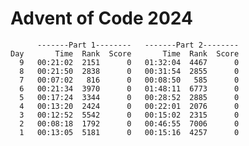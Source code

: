 # Advent of Code 2024

          -------Part 1--------   -------Part 2--------
    Day       Time  Rank  Score       Time  Rank  Score
      9   00:21:02  2151      0   01:32:04  4467      0
      8   00:21:50  2838      0   00:31:54  2855      0
      7   00:07:02   816      0   00:08:50   585      0
      6   00:21:34  3970      0   01:48:11  6773      0
      5   00:17:24  3344      0   00:28:52  2885      0
      4   00:13:20  2424      0   00:22:01  2076      0
      3   00:12:52  5542      0   00:15:02  2315      0
      2   00:08:18  1792      0   00:46:55  7006      0
      1   00:13:05  5181      0   00:15:16  4257      0
